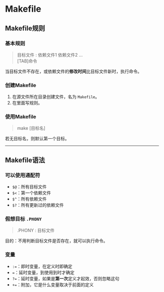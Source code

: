 # Makefile

## Makefile规则

### 基本规则

> 目标文件 : 依赖文件1 依赖文件2 ...  
> [TAB]命令

当目标文件不存在，或依赖文件的**修改时间**比目标文件新时，执行命令。

### 创建Makefile

1. 在源文件所在目录创建文件，名为 `Makefile`。
2. 在里面写规则。

### 使用Makefile

> make [目标名]

若无目标名，则默认第一个目标。

---

## Makefile语法

### 可以使用通配符

- `$@`：所有目标文件
- `$<`：第一个依赖文件
- `$^`：所有依赖文件
- `$?`：所有更新过的依赖文件

### 假想目标 `.PHONY`

> .PHONY : 目标文件

目的：不用判断目标文件是否存在，就可以执行命令。

### 变量

- `:=`：即时变量，在定义时即确定
- `=`：延时变量，到使用到时才确定
- `?=`：延时变量，如果是**第一次**定义才起效，否则忽略这句
- `+=`：附加，它是什么变量取决于前面的定义
